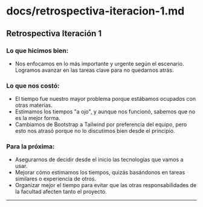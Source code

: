 # docs/retrospectiva-iteracion-1.md

## Retrospectiva Iteración 1

### Lo que hicimos bien:
- Nos enfocamos en lo más importante y urgente según el escenario. Logramos avanzar en las tareas clave para no quedarnos atrás.

### Lo que nos costó:
- El tiempo fue nuestro mayor problema porque estábamos ocupados con otras materias.
- Estimamos los tiempos "a ojo", y aunque nos funcionó, sabemos que no es la mejor forma.
- Cambiamos de Bootstrap a Tailwind por preferencia del equipo, pero esto nos atrasó porque no lo discutimos bien desde el principio.

### Para la próxima:
- Asegurarnos de decidir desde el inicio las tecnologías que vamos a usar.
- Mejorar cómo estimamos los tiempos, quizás basándonos en tareas similares o experiencia de otros.
- Organizar mejor el tiempo para evitar que las otras responsabilidades de la facultad afecten tanto el proyecto.

---
